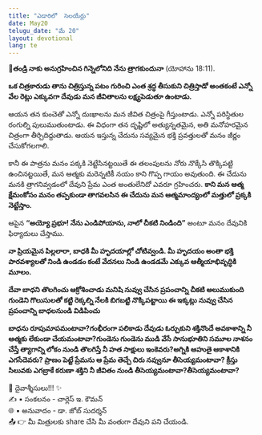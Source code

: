 ```yaml
---
title: "ఎడారిలో  సెలయేర్లు"
date: May20
telugu_date: "మే 20"
layout: devotional
lang: te
---
```


**📖తండ్రి నాకు అనుగ్రహించిన గిన్నెలోనిది నేను త్రాగకుందునా**
(యోహాను 18:11).

**ఒక చిత్రకారుడు తాను చిత్రిస్తున్న పటం గురించి ఎంత శ్రద్ధ తీసుకుని చిత్రిస్తాడో అంతకంటే ఎన్నో వేల రెట్లు ఎక్కువగా దేవుడు మన జీవితాలను లక్ష్యపెడుతూ ఉంటాడు.**

 ఆయన తన కుంచెతో ఎన్నో దుఃఖాలను మన జీవిత చిత్రంపై గీస్తుంటాడు. ఎన్నో పరిస్థితుల రంగుల్ని పులుముతుంటాడు. ఈ విధంగా తన దృష్టిలో అత్యున్నతమైన, అతి మనోహరమైన చిత్రంగా తీర్చిదిద్దుతాడు. ఆయన ఇస్తున్న చేదును సవ్యమైన భక్తి ప్రవత్తులతో మనం జీర్ణం చేసుకోగలగాలి.

కానీ ఈ పాత్రను మనం పక్కకి నెట్టేసినట్టయితే ఈ తలంపులను నోరు నొక్కేసి తొక్కిపట్టి ఉంచినట్టయితే, మన ఆత్మకు మరెన్నటికీ నయం కాని గొప్ప గాయం అవుతుంది. ఈ చేదును మనకి త్రాగనివ్వడంలో దేవుని ప్రేమ ఎంత అంతులేనిదో ఎవరూ గ్రహించరు. **కాని మన ఆత్మ క్షేమంకోసం మనం తప్పకుండా తాగవలసిన ఈ చేదును మన ఆత్మమాంద్యంలో మత్తులో ప్రక్కకి నెట్టేస్తాం.**

ఆపైన **“అయ్యో ప్రభూ! నేను ఎండిపోయాను, నాలో చీకటి నిండింది”** అంటూ మనం దేవునికి ఫిర్యాదులు చేస్తాము. 

**నా ప్రియమైన పిల్లలారా, బాధకి మీ హృదయాల్లో చోటివ్వండి. మీ హృదయం అంతా భక్తి పారవశ్యాలతో నిండి ఉండడం కంటే వేదనలు నిండి ఉండడమే ఎక్కువ ఆత్మీయాభివృద్ధికి మూలం.**

**దేవా బాధని తొలగించు ఆక్రోశించాడు మనిషి నువ్వు చేసిన ప్రపంచాన్ని చీకటి అలుముకుంది గుండెని గొలుసులతో కట్టి రెక్కల్ని నేలకి బిగబట్టి నొక్కిపట్టాయి ఈ ఇక్కట్లు నువ్వు చేసిన ప్రపంచాన్ని బాధలనుండి విడిపించు**

**బాధను రూపుమాపమంటావా?గంభీరంగా పలికాడు దేవుడు ఓర్చుకుని శక్తినొందే అవకాశాన్ని నీ ఆత్మకు లేకుండా చేయమంటావా?గుండెను గుండెను ముడి వేసే సానుభూతిని సమూల నాశనం చేస్తే త్యాగాన్ని లోకం నుండి తొలగిస్తే నీ హత సాక్షులు ఇంకెవరు?అగ్నికి ఆహుతై ఆకాశానికి ఎగసేదెవరు? ప్రాణం పెట్టే ప్రేమను ఆ ప్రేమ తెచ్చే చిరు నవ్వునూ తీసెయ్యమంటావా? క్రీస్తు సిలువకు ఎగబ్రాకే కరుణా శక్తిని నీ జీవితం నుండి తీసెయ్యమంటావా?తీసెయ్యమంటావా?**

<div class="blessing">🙏 <span class="bless-text">దైవాశ్శీసులు!!!</span> ✨</div>

<div class="credit">✍️ <span class="credit-text">▪ సంకలనం - చార్లెస్ ఇ. కౌమన్</span></div>
<div class="credit">🌐 <span class="credit-text">▪ అనువాదం - డా. జోబ్ సుదర్శన్</span></div>


<div class="share">📤 👉 <span class="share-text">మీ మిత్రులకు share చేసి మీ వంతుగా దేవుని పని చేయండి.</span></div>
